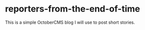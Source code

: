 # reporters-from-the-end-of-time
This is a simple OctoberCMS blog I will use to post short stories.
